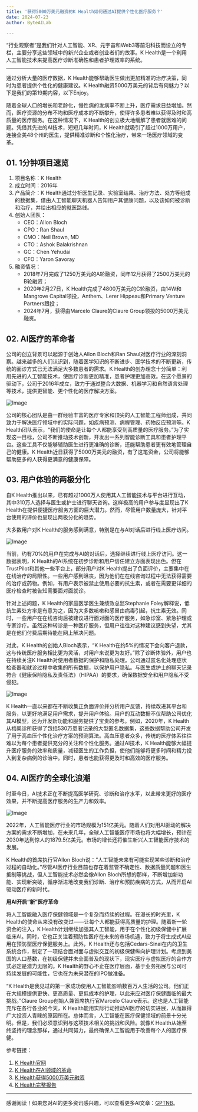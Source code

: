 ```yaml
---
title: '获得5000万美元融资的K Health如何通过AI提供个性化医疗服务？'
date: 2024-07-23
author: ByteAILab

---
```


“行业观察者”是我们针对人工智能、XR、元宇宙和Web3等前沿科技而设立的专栏，主要分享这些领域中的新兴企业或者创业者们的故事。K Health是一个利用人工智能技术来提高医疗诊断准确性和患者护理效率的系统。

---
通过分析大量的医疗数据，K Health能够帮助医生做出更加精准的治疗决策，同时为患者提供个性化的健康建议。K Health融资5000万美元的背后有何魅力？以下是我们的第19期内容，以下Enjoy。

随着全球人口的增长和老龄化，慢性病的发病率不断上升，医疗需求日益增加。然而，医疗资源的分布不均和医疗成本的不断攀升，使得许多患者难以获得及时和高质量的医疗服务。在这种情况下，K Health的创立极大地缓解了患者就医难的问题。凭借其先进的AI技术，短短几年时间，K Health就吸引了超过1000万用户，连接全美48个州的医生，提供精准诊断和个性化治疗，带来一场医疗领域的变革。

## 01. 1分钟项目速览

1. 项目名称：K Health
2. 成立时间：2016年
3. 产品简介：K Health通过分析医生记录、实验室结果、治疗方法、处方等组成的数据集，借由人工智能聊天机器人告知用户其健康问题，以及该如何被诊断和治疗，并给出相应的就医路线。
4. 创始人团队：
   - CEO：Allon Bloch
   - CPO：Ran Shaul
   - CMO：Neil Brown, MD
   - CTO：Ashok Balakrishnan
   - GC：Chen Yehudai
   - CFO：Yaron Savoray
5. 融资情况：
   - 2018年7月完成了1250万美元的A轮融资，同年12月获得了2500万美元的B轮融资；
   - 2020年2月27日，K Health完成了4800万美元的C轮融资，由14W和Mangrove Capital领投，Anthem、Lerer Hippeau和Primary Venture Partners跟投；
   - 2024年7月，获得由Marcelo Claure的Claure Group领投的5000万美元融资。

## 02. AI医疗的革命者

公司的创立背景可以起源于创始人Allon Bloch和Ran Shaul对医疗行业的深刻洞察。越来越多的人们认识到，随着医学知识的不断进步、医学技术的不断更新，传统的面诊方式已无法满足大多数患者的需求。K Health的创办理念十分简单：利用先进的人工智能技术，使医疗诊断更加精准，患者护理更加高效。在这个愿景的驱动下，公司于2016年成立，致力于通过整合大数据、机器学习和自然语言处理等技术，提供更智能、更个性化的医疗解决方案。

![Image](https://appserversrc.8btc.cn/FtaQ1tdVIkPSdNkRZ5f7DGVpdqQG)

公司的核心团队是由一群经验丰富的医疗专家和顶尖的人工智能工程师组成，共同致力于解决医疗领域中的实际问题，如疾病预测、病程管理、药物反应预测等。K Health团队表示，“我们的使命是让每个人都能享受到高质量的医疗服务。”为了实现这一目标，公司不断推动技术创新，开发出一系列智能诊断工具和患者护理平台。这些工具不仅能够辅助医生进行更准确的诊断，还能帮助患者更有效地管理自己的健康。K Health近日获得了5000万美元的融资，有了这笔资金，公司将能够帮助更多的人获得更满意的健康保障。

## 03. 用户体验的两极分化

自K Health推出以来，已有超过1000万人使用其人工智能技术与平台进行互动，其中310万人选择与医生或护士进行聊天咨询。这样极高的用户参与度显现出了K Health在提供便捷医疗服务方面的巨大潜力。然而，尽管用户数量庞大，针对平台使用的评价也呈现出两极分化的趋势。

大多数用户对K Health的服务感到满意，特别是在与AI对话后进行线上医疗访问。

![Image](https://appserversrc.8btc.cn/FiuY-Ubj5CssvY-iDrvnT38LtaJO)

当前，约有70%的用户在完成与AI的对话后，选择继续进行线上医疗访问。这一数据表明，K Health的AI系统在初步诊断和用户信任建立方面表现出色。但在TrustPilot和其他一些平台上，部分用户对K Health提出了负面评价，主要集中在在线治疗的局限性。一些用户感到沮丧，因为他们在在线咨询过程中无法获得需要的治疗或药物。例如，有用户表示被禁止使用必要的抗生素，或者在需要更详细的医疗检查时被告知需要面对面就诊。

针对上述问题，K Health的家庭医学医生兼绩效总监Stephanie Foley解释说，低抗生素处方率是有意为之，因为大多数咳嗽和感冒由病毒引起，抗生素无效。同时，一些用户在在线咨询后被建议进行面对面的医疗服务，如急诊室、紧急护理或专家诊疗。虽然这种转诊是一种医疗服务，但用户往往对这种建议感到失望，尤其是在他们付费后期待能在网上解决问题。

对此，K Health的创始人Bloch表示，“K Health在约5%的情况下会向客户退款，这与传统医疗服务相比更为灵活，对用户来说更为友好。”除了诊断体验外，用户也在持续关注K Health对使用者数据的保护和隐私处理。公司通过匿名化处理症状检查器和就诊过程中收集的所有数据，以保护用户隐私。与医生或护士的聊天记录符合《健康保险隐私及责任法》（HIPAA）的要求，确保数据安全和用户隐私不受侵犯。

![Image](https://appserversrc.8btc.cn/Fk78xEZKF6NlVgFeqDVzcq4WwChr)

K Health一直以来都在不断收集正负面评价并分析用户反馈，持续改进其平台和服务，以更好地满足用户需求，提升用户体验。用户的互动数据不仅帮助公司优化其AI模型，还为开发新功能和服务提供了宝贵的参考。例如，2020年，K Health从梅奥诊所获得了包括530万患者记录的大型匿名数据集，这些数据帮助公司开发了用于高血压个性化治疗方案的预测算法。高血压患者众多，传统的医疗体系往往难以为每个患者提供充分的关注和个性化服务。通过AI技术，K Health能够大幅提升医疗服务的效率和质量，减轻医生的工作负担，使他们能够将更多时间和精力投入到复杂病例的诊治中。同时，患者也能获得更及时和高效的医疗服务。

## 04. AI医疗的全球化浪潮

时至今日，AI技术正在不断提高医学研究、诊断和治疗水平，以此带来更好的医疗效果，并不断提高医疗服务的生产力和效率。

![Image](https://appserversrc.8btc.cn/Fk2nm2Z51dnRuBHR9yZjUodZGgJ-)

2022年，人工智能医疗行业的市场规模为151亿美元。随着人们对用AI驱动的解决方案的需求不断增加，在未来几年，全球人工智能医疗市场也将大幅增长，预计在2030年达到惊人的1879.5亿美元。市场的增长还将催生新兴人工智能医疗技术的发展。

K Health的首席执行官Allon Bloch说：“人工智能未来有可能实现某些诊断和治疗过程的自动化。”尽管AI医疗行业目前也存在着监管不确定性、数据质量问题和医生抵制等挑战，但人工智能技术必然会像Allon Bloch所想的那样，不断增加新功能、实现新突破，循序渐进地改变我们诊断、治疗和预防疾病的方式，从而开启AI驱动医疗的新时代。

**用AI开启“新”医疗革命**

将人工智能融入医疗保健领域是一个复杂而持续的过程。在漫长的时光里，K Health的使命从来没有改变过——让每个人都能获得高质量的护理。随着新一轮资金的注入，K Health计划继续加强其人工智能，用于在个性化初级保健中扩展临床AI。同时，它也正关注着预防性医疗在未来的市场机遇，致力于将生成式AI应用在预防型医疗保健服务上。此外，K Health还与包括Cedars-Sinai在内的卫生系统合作，制定了一项结合面对面与虚拟交互的初级保健纵向护理计划。考虑到美国的人口基数，在初级保健并未全面普及的现状下，现实医疗与虚拟医疗的合作方式必定是潜力无限的。K Health的野心不止在医疗层面，基于业务拓展与公司可持续发展的可能性，它也在为未来潜在的IPO做准备。

“K Health是我见过的第一家成功使用人工智能影响数百万人生活的公司。他们正在大规模提供更快、更高质量、更低成本的护理，以此来应对医疗保健面临的最大挑战。”Claure Group创始人兼首席执行官Marcelo Claure表示。这也是人工智能充斥在各行各业的今天，K Health能用实际行动推动AI医疗的切实进展，从而赢得广大投资人青睐的原因所在。总体而言，人工智能在医疗保健领域的前景十分光明。但是，我们必须意识到与这项技术相关的挑战和风险。就像K Health从始至终坚持的理念那样，通过共同努力，最终确保人工智能用于改善每个人的医疗保健。

参考链接：
1. [K Health官网](https://khealth.com/#)
2. [K Health在AI领域的革命](https://theaitrack.com/k-healths-ai-powered-revolution/)
3. [K Health获得5000万美元融资](https://medlr.in/blog/k-health-raises-50-million-to-enhance-ai-powered-healthcare-chatbot)
4. [K Health完整报告](https://drive.google.com/file/d/14r9uFWmIVmX_bn987YRCcQuq840hhYET/view?pli=1)
---
感谢阅读！如果您对AI的更多资讯感兴趣，可以查看更多AI文章：[GPTNB](https://gptnb.com)。